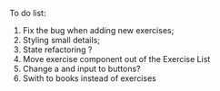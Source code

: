 To do list:

1. Fix the bug when adding new exercises;
2. Styling small details;
3. State refactoring ?
4. Move exercise component out of the Exercise List
5. Change a and input to buttons?
6. Swith to books instead of exercises
